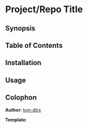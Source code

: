 # Project/Repo Title

## Synopsis

## Table of Contents

## Installation

## Usage

## Colophon

**Author:** [kvn-dtrx](https://github.com/kvn-dtrx)

**Template:**

